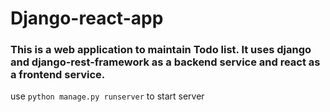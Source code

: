 # Django-react-app

### This is a web application to maintain Todo list. It uses django and django-rest-framework as a backend service and react as a frontend service.

use `python manage.py runserver` to start server
